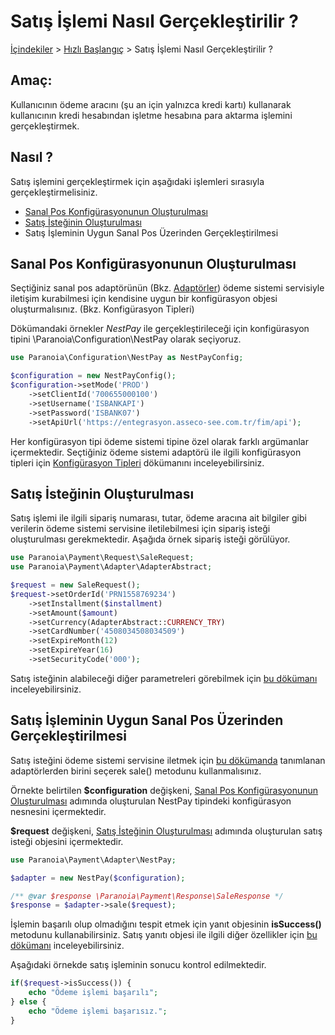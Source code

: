 # Satış İşlemi Nasıl Gerçekleştirilir ?
[İçindekiler](/docs/icindekiler.md) > [Hızlı Başlangıç](/docs/QuickStart.md) > Satış İşlemi Nasıl Gerçekleştirilir ?

## Amaç:
Kullanıcının ödeme aracını (şu an için yalnızca kredi kartı) kullanarak kullanıcının kredi hesabından işletme hesabına para aktarma işlemini gerçekleştirmek.

## Nasıl ?
Satış işlemini gerçekleştirmek için aşağıdaki işlemleri sırasıyla gerçekleştirmelisiniz.

* [Sanal Pos Konfigürasyonunun Oluşturulması](#sanal-pos-konfig%C3%BCrasyonunun-olu%C5%9Fturulmas%C4%B1)
* [Satış İsteğinin Oluşturulması](#sat%C4%B1%C5%9F-%C4%B0ste%C4%9Finin-olu%C5%9Fturulmas%C4%B1)
* Satış İşleminin Uygun Sanal Pos Üzerinden Gerçekleştirilmesi

## Sanal Pos Konfigürasyonunun Oluşturulması

Seçtiğiniz sanal pos adaptörünün (Bkz. [Adaptörler](/docs/References/Adapters.md)) ödeme sistemi servisiyle iletişim kurabilmesi için kendisine uygun bir konfigürasyon objesi oluşturmalısınız. (Bkz. Konfigürasyon Tipleri)

Dökümandaki örnekler *NestPay* ile gerçekleştirileceği için konfigürasyon tipini \Paranoia\Configuration\NestPay olarak seçiyoruz.

```php
use Paranoia\Configuration\NestPay as NestPayConfig;

$configuration = new NestPayConfig();
$configuration->setMode('PROD')
    ->setClientId('700655000100')
    ->setUsername('ISBANKAPI')
    ->setPassword('ISBANK07')
    ->setApiUrl('https://entegrasyon.asseco-see.com.tr/fim/api');

```

Her konfigürasyon tipi ödeme sistemi tipine özel olarak farklı argümanlar içermektedir. Seçtiğiniz ödeme sistemi adaptörü ile ilgili konfigürasyon tipleri için [Konfigürasyon Tipleri](/docs/References/ConfigurationTypes.md) dökümanını inceleyebilirsiniz.


## Satış İsteğinin Oluşturulması

Satış işlemi ile ilgili sipariş numarası, tutar, ödeme aracına ait bilgiler gibi verilerin ödeme sistemi servisine iletilebilmesi için sipariş isteği oluşturulması gerekmektedir. Aşağıda örnek sipariş isteği görülüyor.

```php
use Paranoia\Payment\Request\SaleRequest;
use Paranoia\Payment\Adapter\AdapterAbstract;

$request = new SaleRequest();
$request->setOrderId('PRN1558769234')
    ->setInstallment($installment)
    ->setAmount($amount)
    ->setCurrency(AdapterAbstract::CURRENCY_TRY)
    ->setCardNumber('4508034508034509')
    ->setExpireMonth(12)
    ->setExpireYear(16)
    ->setSecurityCode('000');
```

Satış isteğinin alabileceği diğer parametreleri görebilmek için [bu dökümanı](/docs/References/RequestTypes/SaleRequest.md) inceleyebilirsiniz.

## Satış İşleminin Uygun Sanal Pos Üzerinden Gerçekleştirilmesi

Satış isteğini ödeme sistemi servisine iletmek için [bu dökümanda](/docs/References/Adapters.md) tanımlanan adaptörlerden birini seçerek sale() metodunu kullanmalısınız.

Örnekte belirtilen **$configuration** değişkeni, [Sanal Pos Konfigürasyonunun Oluşturulması](#sanal-pos-konfig%C3%BCrasyonunun-olu%C5%9Fturulmas%C4%B1) adımında oluşturulan NestPay tipindeki konfigürasyon nesnesini içermektedir.

**$request** değişkeni, [Satış İsteğinin Oluşturulması](#sat%C4%B1%C5%9F-%C4%B0ste%C4%9Finin-olu%C5%9Fturulmas%C4%B1) adımında oluşturulan satış isteği objesini içermektedir.

```php
use Paranoia\Payment\Adapter\NestPay;

$adapter = new NestPay($configuration);

/** @var $response \Paranoia\Payment\Response\SaleResponse */
$response = $adapter->sale($request);

```

İşlemin başarılı olup olmadığını tespit etmek için yanıt objesinin **isSuccess()** metodunu kullanabilirsiniz. Satış yanıtı objesi ile ilgili diğer özellikler için [bu dökümanı](/docs/References/ResponseTypes/SaleResponse.md) inceleyebilirsiniz. 

Aşağıdaki örnekde satış işleminin sonucu kontrol edilmektedir.

```php
if($request->isSuccess()) {
	echo "Ödeme işlemi başarılı";
} else {
	echo "Ödeme işlemi başarısız.";
}
```